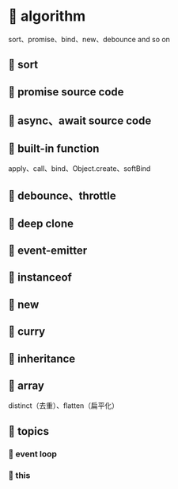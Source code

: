 # 🍛 algorithm

sort、promise、bind、new、debounce and so on

## 🦴 sort

## 🦴 promise source code

## 🦴 async、await source code

## 🦴 built-in function

apply、call、bind、Object.create、softBind

## 🦴 debounce、throttle

## 🦴 deep clone

## 🦴 event-emitter

## 🦴 instanceof

## 🦴 new

## 🦴 curry

## 🦴 inheritance

## 🦴 array

distinct（去重）、flatten（扁平化）

## 🥘 topics

### 🧀 event loop

### 🥞 this
